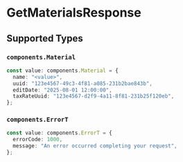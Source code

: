 # GetMaterialsResponse


## Supported Types

### `components.Material`

```typescript
const value: components.Material = {
  name: "<value>",
  uuid: "123e4567-49c3-4f81-a085-231b2bae843b",
  editDate: "2025-08-01 12:00:00",
  taxRateUuid: "123e4567-d2f9-4a11-8f81-231b25f120eb",
};
```

### `components.ErrorT`

```typescript
const value: components.ErrorT = {
  errorCode: 1000,
  message: "An error occurred completing your request",
};
```

